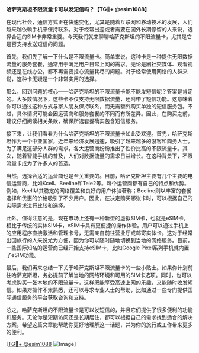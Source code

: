**哈萨克斯坦不限流量卡可以发短信吗？【TG💪+ @esim1088】**

在现代社会，通信方式正在快速变化，尤其是随着互联网和移动技术的发展，人们越来越依赖手机来保持联系。对于经常出差或者需要在国外长期停留的人来说，选择合适的SIM卡非常重要。今天我们就来聊聊哈萨克斯坦的不限流量卡，尤其是它是否支持发送短信的问题。

首先，我们先了解一下什么是不限流量卡。简单来说，这种卡是一种提供无限数据流量的服务套餐，通常用于满足用户日常上网的需求。无论是刷社交媒体、观看视频还是在线办公，都不再需要担心流量耗尽的问题。对于经常使用网络的人群来说，这种卡无疑是一个非常实用的选择。

那么，回到问题的核心——哈萨克斯坦的不限流量卡能不能发短信呢？答案是肯定的。大多数情况下，这些卡不仅支持无限数据流量，还附带了短信功能。这意味着你可以通过这种方式与家人朋友保持联系，而无需额外购买单独的短信服务包。不过，具体情况可能会因运营商和服务套餐的不同而有所差异。因此，在购买之前，建议仔细阅读相关条款，确保所选套餐确实包含短信服务。

接下来，让我们看看为什么哈萨克斯坦的不限流量卡如此受欢迎。首先，哈萨克斯坦作为一个中亚国家，近年来经济发展迅速，吸引了越来越多的游客和商务人士。为了满足这部分人群的需求，各大运营商纷纷推出了性价比高的不限流量卡。其次，随着智能手机的普及，人们对数据流量的需求日益增长。在这种背景下，不限流量卡成为了许多人的首选。

当然，选择合适的运营商也是至关重要的。目前，哈萨克斯坦主要有几个主要的电信运营商，比如Kcell、Beeline和Tele2等。每个运营商都有自己的特点和优势。例如，Kcell以其稳定的网络覆盖和良好的用户体验著称；Beeline则以丰富的套餐选择和优惠的价格吸引了不少用户。因此，在决定购买哪张卡时，可以根据自己的实际需求进行比较和选择。

此外，值得注意的是，现在市场上还有一种新型的虚拟SIM卡，也就是eSIM卡。相比于传统的实体SIM卡，eSIM卡具有更便捷的操作体验。用户可以通过手机上的应用程序直接激活和管理卡号，无需亲自前往营业厅或邮寄实体卡。这对于经常出国旅行的人来说尤为方便，因为你可以随时随地切换到当地的网络服务。目前，一些国际知名的运营商已经开始支持eSIM卡，比如Google Pixel系列手机就内置了eSIM功能。

最后，我们再来总结一下关于哈萨克斯坦不限流量卡的一些小贴士。如果你计划前往哈萨克斯坦，务必提前了解当地的网络环境和可用的SIM卡选项。同时，也可以考虑购买一张本地的不限流量卡，这样既能享受高速上网的乐趣，又能随时收发短信。如果对操作不太熟悉，还可以寻求专业人士的帮助，比如通过一些专门提供国际通信服务的平台获取咨询和支持。

总之，哈萨克斯坦的不限流量卡是可以发短信的，并且它们提供了很多便利的功能和服务。无论你是短期访问还是长期居住，都可以根据自己的需求找到适合的解决方案。希望这篇文章能帮助你更好地理解这一话题，并为你的旅行或工作带来更多的便利。

[[TG💪+ @esim1088](https://t.me/s/esim1088) ![Image](https://i.postimg.cc/4NQfJmqS/Snipaste-2025-05-13-00-14-12.png)]